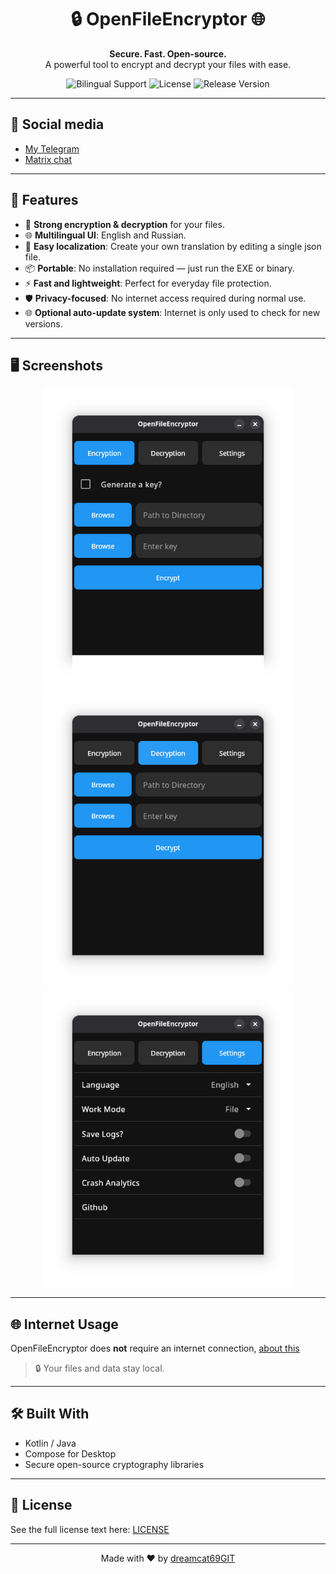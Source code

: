 <h1 align="center">🔒 OpenFileEncryptor 🌐</h1>

<p align="center">
  <strong>Secure. Fast. Open-source.</strong><br>
  A powerful tool to encrypt and decrypt your files with ease.
</p>

<p align="center">
  <img src="https://img.shields.io/badge/Language-English%20%2F%20%D0%A0%D1%83%D1%81%D1%81%D0%BA%D0%B8%D0%B9-blue?style=flat-square" alt="Bilingual Support">
  <img src="https://img.shields.io/github/license/dreamcat69GIT/OpenFileEncryptor-Kotlin?style=flat-square" alt="License">
  <img src="https://img.shields.io/github/v/release/dreamcat69GIT/OpenFileEncryptor-Kotlin?style=flat-square" alt="Release Version">
</p>

---
## 👥 Social media 
* [My Telegram](https://t.me/DreamCat69)
* [Matrix chat](https://matrix.to/#/#openfilencryptor:matrix.cherret.ru)
---
## 🚀 Features

* 🔐 **Strong encryption & decryption** for your files.
* 🌐 **Multilingual UI**: English and Russian.
* 📝 **Easy localization**: Create your own translation by editing a single json file.
* 📦 **Portable**: No installation required — just run the EXE or binary.
* ⚡ **Fast and lightweight**: Perfect for everyday file protection.
* 🛡️ **Privacy-focused**: No internet access required during normal use.
* 🌐 **Optional auto-update system**: Internet is only used to check for new versions.

---

## 🖥️ Screenshots

<p align="center">
  <img src="/docs/encryption_window.png" width="400" alt="Encryption UI">
  <img src="/docs/decryption_window.png" width="400" alt="Drecryption UI">
  <img src="/docs/settings_window.png" width="400" alt="Settings UI">
  
</p>

---

## 🌐 Internet Usage

OpenFileEncryptor does **not** require an internet connection, [about this](https://github.com/dreamcat69GIT/OpenFileEncryptor-Kotlin/blob/main/internetusage.md)

> 🔒 Your files and data stay local.

---

## 🛠️ Built With

* Kotlin / Java
* Compose for Desktop
* Secure open-source cryptography libraries

---

## 📄 License

See the full license text here: [LICENSE](https://github.com/dreamcat69GIT/OpenFileEncryptor-Kotlin/blob/main/LICENSE)

---

<p align="center">
  Made with ❤️ by <a href="https://github.com/dreamcat69GIT">dreamcat69GIT</a>
</p>
